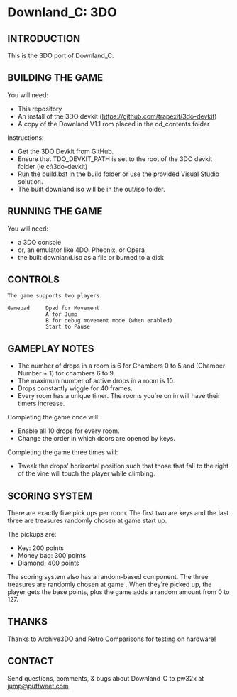 # Downland_C: 3DO

## INTRODUCTION

This is the 3DO port of Downland_C.

## BUILDING THE GAME

You will need: 

- This repository
- An install of the 3DO devkit (https://github.com/trapexit/3do-devkit)
- A copy of the Downland V1.1 rom placed in the cd_contents folder

Instructions:
  
   
    
- Get the 3DO Devkit from GitHub.
- Ensure that TDO_DEVKIT_PATH is set to the root of the 3DO devkit folder (ie c:\3do-devkit)
- Run the build.bat in the build folder or use the provided Visual Studio solution.
- The built downland.iso will be in the out/iso folder.

## RUNNING THE GAME

You will need: 
- a 3DO console
- or, an emulator like 4DO, Pheonix, or Opera
- the built downland.iso as a file or burned to a disk

## CONTROLS

    The game supports two players. 
    
    Gamepad     Dpad for Movement
                A for Jump
                B for debug movement mode (when enabled)
                Start to Pause
                
## GAMEPLAY NOTES

- The number of drops in a room is 6 for Chambers 0 to 5 and (Chamber Number + 1) for chambers 6 to 9.
- The maximum number of active drops in a room is 10.
- Drops constantly wiggle for 40 frames.
- Every room has a unique timer. The rooms you're on in will have their timers increase.

Completing the game once will:
- Enable all 10 drops for every room.
- Change the order in which doors are opened by keys.

Completing the game three times will:
- Tweak the drops' horizontal position such that those that fall to the right of the vine will touch the player while climbing.


## SCORING SYSTEM

There are exactly five pick ups per room. 
The first two are keys and the last three are treasures randomly chosen at game start up.

The pickups are:
- Key:        200 points
- Money bag:  300 points
- Diamond:    400 points

The scoring system also has a random-based component. The three treasures are randomly chosen at game . When they're picked up, the player gets the base points, plus the game adds a random amount from 0 to 127. 

## THANKS

Thanks to Archive3DO and Retro Comparisons for testing on hardware!

## CONTACT

Send questions, comments, & bugs about Downland_C to pw32x at jump@puffweet.com
                